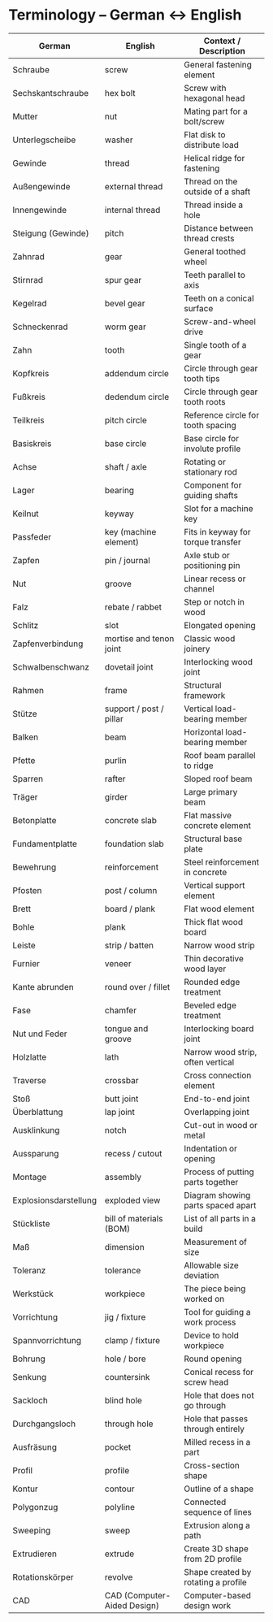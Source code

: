 # Terminology – German ↔ English

| German                | English                     | Context / Description               |
| --------------------- | --------------------------- | ----------------------------------- |
| Schraube              | screw                       | General fastening element           |
| Sechskantschraube     | hex bolt                    | Screw with hexagonal head           |
| Mutter                | nut                         | Mating part for a bolt/screw        |
| Unterlegscheibe       | washer                      | Flat disk to distribute load        |
| Gewinde               | thread                      | Helical ridge for fastening         |
| Außengewinde          | external thread             | Thread on the outside of a shaft    |
| Innengewinde          | internal thread             | Thread inside a hole                |
| Steigung (Gewinde)    | pitch                       | Distance between thread crests      |
| Zahnrad               | gear                        | General toothed wheel               |
| Stirnrad              | spur gear                   | Teeth parallel to axis              |
| Kegelrad              | bevel gear                  | Teeth on a conical surface          |
| Schneckenrad          | worm gear                   | Screw-and-wheel drive               |
| Zahn                  | tooth                       | Single tooth of a gear              |
| Kopfkreis             | addendum circle             | Circle through gear tooth tips      |
| Fußkreis              | dedendum circle             | Circle through gear tooth roots     |
| Teilkreis             | pitch circle                | Reference circle for tooth spacing  |
| Basiskreis            | base circle                 | Base circle for involute profile    |
| Achse                 | shaft / axle                | Rotating or stationary rod          |
| Lager                 | bearing                     | Component for guiding shafts        |
| Keilnut               | keyway                      | Slot for a machine key              |
| Passfeder             | key (machine element)       | Fits in keyway for torque transfer  |
| Zapfen                | pin / journal               | Axle stub or positioning pin        |
| Nut                   | groove                      | Linear recess or channel            |
| Falz                  | rebate / rabbet             | Step or notch in wood               |
| Schlitz               | slot                        | Elongated opening                   |
| Zapfenverbindung      | mortise and tenon joint     | Classic wood joinery                |
| Schwalbenschwanz      | dovetail joint              | Interlocking wood joint             |
| Rahmen                | frame                       | Structural framework                |
| Stütze                | support / post / pillar     | Vertical load-bearing member        |
| Balken                | beam                        | Horizontal load-bearing member      |
| Pfette                | purlin                      | Roof beam parallel to ridge         |
| Sparren               | rafter                      | Sloped roof beam                    |
| Träger                | girder                      | Large primary beam                  |
| Betonplatte           | concrete slab               | Flat massive concrete element       |
| Fundamentplatte       | foundation slab             | Structural base plate               |
| Bewehrung             | reinforcement               | Steel reinforcement in concrete     |
| Pfosten               | post / column               | Vertical support element            |
| Brett                 | board / plank               | Flat wood element                   |
| Bohle                 | plank                       | Thick flat wood board               |
| Leiste                | strip / batten              | Narrow wood strip                   |
| Furnier               | veneer                      | Thin decorative wood layer          |
| Kante abrunden        | round over / fillet         | Rounded edge treatment              |
| Fase                  | chamfer                     | Beveled edge treatment              |
| Nut und Feder         | tongue and groove           | Interlocking board joint            |
| Holzlatte             | lath                        | Narrow wood strip, often vertical   |
| Traverse              | crossbar                    | Cross connection element            |
| Stoß                  | butt joint                  | End-to-end joint                    |
| Überblattung          | lap joint                   | Overlapping joint                   |
| Ausklinkung           | notch                       | Cut-out in wood or metal            |
| Aussparung            | recess / cutout             | Indentation or opening              |
| Montage               | assembly                    | Process of putting parts together   |
| Explosionsdarstellung | exploded view               | Diagram showing parts spaced apart  |
| Stückliste            | bill of materials (BOM)     | List of all parts in a build        |
| Maß                   | dimension                   | Measurement of size                 |
| Toleranz              | tolerance                   | Allowable size deviation            |
| Werkstück             | workpiece                   | The piece being worked on           |
| Vorrichtung           | jig / fixture               | Tool for guiding a work process     |
| Spannvorrichtung      | clamp / fixture             | Device to hold workpiece            |
| Bohrung               | hole / bore                 | Round opening                       |
| Senkung               | countersink                 | Conical recess for screw head       |
| Sackloch              | blind hole                  | Hole that does not go through       |
| Durchgangsloch        | through hole                | Hole that passes through entirely   |
| Ausfräsung            | pocket                      | Milled recess in a part             |
| Profil                | profile                     | Cross-section shape                 |
| Kontur                | contour                     | Outline of a shape                  |
| Polygonzug            | polyline                    | Connected sequence of lines         |
| Sweeping              | sweep                       | Extrusion along a path              |
| Extrudieren           | extrude                     | Create 3D shape from 2D profile     |
| Rotationskörper       | revolve                     | Shape created by rotating a profile |
| CAD                   | CAD (Computer-Aided Design) | Computer-based design work          |
